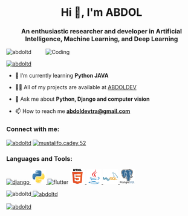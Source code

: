 
<h1 align="center">Hi 👋, I'm ABDOL</h1>
<h3 align="center">An enthusiastic researcher and developer in Artificial Intelligence, Machine Learning, and Deep Learning</h3>
<img align="right" alt="Coding" width="400" src="https://cdn.dribbble.com/users/1162077/screenshots/3848914/programmer.gif">

<p align="left"> <img src="https://komarev.com/ghpvc/?username=abdoltd&label=Profile%20views&color=0e75b6&style=flat" alt="abdoltd" /> </p>

<p align="left"> <a href="https://twitter.com/abdoltd" target="blank"><img src="https://img.shields.io/twitter/follow/abdoltd?logo=twitter&style=for-the-badge" alt="abdoltd" /></a> </p>

- 🌱 I’m currently learning **Python JAVA**

- 👨‍💻 All of my projects are available at [ABDOLDEV](https://abdolremote.netlify.app/)

- 💬 Ask me about **Python, Django and computer vision**

- 📫 How to reach me **abdoldevtra@gmail.com**

<h3 align="left">Connect with me:</h3>
<p align="left">
<a href="https://twitter.com/abdoltd" target="blank"><img align="center" src="https://raw.githubusercontent.com/rahuldkjain/github-profile-readme-generator/master/src/images/icons/Social/twitter.svg" alt="abdoltd" height="30" width="40" /></a>
<a href="https://fb.com/mustalifo.cadey.52" target="blank"><img align="center" src="https://raw.githubusercontent.com/rahuldkjain/github-profile-readme-generator/master/src/images/icons/Social/facebook.svg" alt="mustalifo.cadey.52" height="30" width="40" /></a>
</p>

<h3 align="left">Languages and Tools:</h3>
<p 
align="left"> <a href="https://www.djangoproject.com/" target="_blank" rel="noreferrer"> <img src="https://cdn.worldvectorlogo.com/logos/django.svg" alt="django" width="40" height="40"/> </a> <a href="https://flutter.dev" target="_blank" rel="noreferrer">  </a> <a href="https://www.python.org" target="_blank" rel="noreferrer"> <img src="https://raw.githubusercontent.com/devicons/devicon/master/icons/python/python-original.svg" alt="python" width="40" height="40"/> </a>
 <img src="https://www.vectorlogo.zone/logos/flutterio/flutterio-icon.svg" alt="flutter" width="40" height="40"/> </a> <a href="https://www.w3.org/html/" target="_blank" rel="noreferrer"> <img src="https://raw.githubusercontent.com/devicons/devicon/master/icons/html5/html5-original-wordmark.svg" alt="html5" width="40" height="40"/> </a> <a href="https://www.java.com" target="_blank" rel="noreferrer"> <img src="https://raw.githubusercontent.com/devicons/devicon/master/icons/java/java-original.svg" alt="java" width="40" height="40"/> </a> <a href="https://www.mysql.com/" target="_blank" rel="noreferrer"> <img src="https://raw.githubusercontent.com/devicons/devicon/master/icons/mysql/mysql-original-wordmark.svg" alt="mysql" width="40" height="40"/> </a> <a href="https://www.postgresql.org" target="_blank" rel="noreferrer"> <img src="https://raw.githubusercontent.com/devicons/devicon/master/icons/postgresql/postgresql-original-wordmark.svg" alt="postgresql" width="40" height="40"/>  </p>

<p><img align="left" src="https://github-readme-stats.vercel.app/api/top-langs?username=abdoltd&show_icons=true&locale=en&layout=compact" alt="abdoltd" /></p>

<p>&nbsp;<img align="center" src="https://github-readme-stats.vercel.app/api?username=abdoltd&show_icons=true&locale=en" alt="abdoltd" /></p>

<p><img align="center" src="https://github-readme-streak-stats.herokuapp.com/?user=abdoltd&" alt="abdoltd" /></p>
